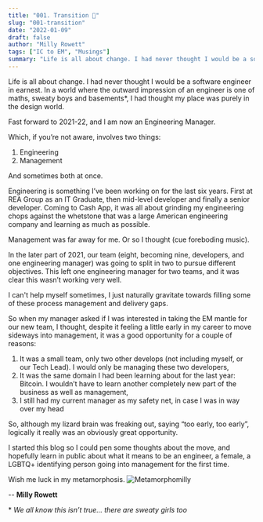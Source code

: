 ```yaml
---
title: "001. Transition 🦋"
slug: "001-transition"
date: "2022-01-09"
draft: false
author: "Milly Rowett"
tags: ["IC to EM", "Musings"]
summary: "Life is all about change. I had never thought I would be a software engineer let alone an engineering manager..."
---
```


Life is all about change. I had never thought I would be a software engineer in earnest. 
In a world where the outward impression of an engineer is one of maths, sweaty boys and basements*, I had thought my place was purely in the design world. 

Fast forward to 2021-22, and I am now an Engineering Manager. 

Which, if you’re not aware, involves two things:

1. Engineering
2. Management

And sometimes both at once. 

Engineering is something I’ve been working on for the last six years. First at REA Group as an IT Graduate, then mid-level developer and finally a senior developer. Coming to Cash App, it was all about grinding my engineering chops against the whetstone that was a large American engineering company and learning as much as possible.

Management was far away for me. Or so I thought (cue foreboding music). 

In the later part of 2021, our team (eight, becoming nine, developers, and one engineering manager) was going to split in two to pursue different objectives. This left one engineering manager for two teams, and it was clear this wasn’t working very well. 

I can't help myself sometimes, I just naturally gravitate towards filling some
of these process management and delivery gaps. 

So when my manager asked if I was interested in taking the EM mantle for our new team, I thought, despite it feeling a little early in my career to move sideways into management, it was a good opportunity for a couple of reasons:

1. It was a small team, only two other develops (not including myself, or our Tech Lead). I would only be managing these two developers,
2. It was the same domain I had been learning about for the last year: Bitcoin. I wouldn’t have to learn another completely new part of the business as well as management,
3. I still had my current manager as my safety net, in case I was in way over my head

So, although my lizard brain was freaking out, saying “too early, too early”, logically it really was an obviously great opportunity. 

I started this blog so I could pen some thoughts about the move, and hopefully learn in public about what it means to be an engineer, a female, a LGBTQ+ identifying person going into management for the first time.

Wish me luck in my metamorphosis.
![Metamorphomilly](/images/metamorphomilly.jpg)

-- **Milly Rowett**

\* _We all know this isn’t true... there are sweaty girls too_
